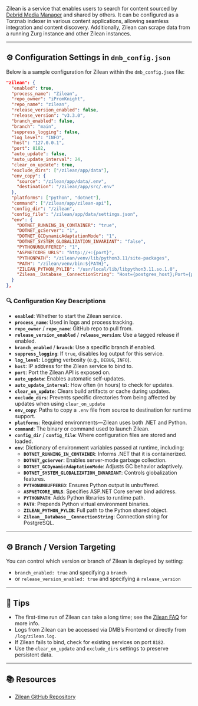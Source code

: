 Zilean is a service that enables users to search for content sourced by [Debrid Media Manager](https://github.com/debridmediamanager/) and shared by others. It can be configured as a Torznab indexer in various content applications, allowing seamless integration and content discovery. Additionally, Zilean can scrape data from a running Zurg instance and other Zilean instances. 

---

## ⚙️ Configuration Settings in `dmb_config.json`

Below is a sample configuration for Zilean within the `dmb_config.json` file:

```json
"zilean": {
  "enabled": true,
  "process_name": "Zilean",
  "repo_owner": "iPromKnight",
  "repo_name": "zilean",
  "release_version_enabled": false,
  "release_version": "v3.3.0",
  "branch_enabled": false,
  "branch": "main",
  "suppress_logging": false,
  "log_level": "INFO",
  "host": "127.0.0.1",
  "port": 8182,
  "auto_update": false,
  "auto_update_interval": 24,
  "clear_on_update": true,
  "exclude_dirs": ["/zilean/app/data"],
  "env_copy": {
    "source": "/zilean/app/data/.env",
    "destination": "/zilean/app/src/.env"
  },
  "platforms": ["python", "dotnet"],
  "command": ["/zilean/app/zilean-api"],
  "config_dir": "/zilean",
  "config_file": "/zilean/app/data/settings.json",
  "env": {
    "DOTNET_RUNNING_IN_CONTAINER": "true",
    "DOTNET_gcServer": "1",
    "DOTNET_GCDynamicAdaptationMode": "1",
    "DOTNET_SYSTEM_GLOBALIZATION_INVARIANT": "false",
    "PYTHONUNBUFFERED": "1",
    "ASPNETCORE_URLS": "http://+:{port}",
    "PYTHONPATH": "/zilean/venv/lib/python3.11/site-packages",
    "PATH": "/zilean/venv/bin:${PATH}",
    "ZILEAN_PYTHON_PYLIB": "/usr/local/lib/libpython3.11.so.1.0",
    "Zilean__Database__ConnectionString": "Host={postgres_host};Port={postgres_port};Database=zilean;Username={postgres_user};Password={postgres_password};Timeout=300;CommandTimeout=3600;"
  }
},
```

### 🔍 Configuration Key Descriptions

- **`enabled`**: Whether to start the Zilean service.
- **`process_name`**: Used in logs and process tracking.
- **`repo_owner`** / **`repo_name`**: GitHub repo to pull from.
- **`release_version_enabled`** / **`release_version`**: Use a tagged release if enabled.
- **`branch_enabled`** / **`branch`**: Use a specific branch if enabled.
- **`suppress_logging`**: If `true`, disables log output for this service.
- **`log_level`**: Logging verbosity (e.g., `DEBUG`, `INFO`).
- **`host`**: IP address for the Zilean service to bind to.
- **`port`**: Port the Zilean API is exposed on.
- **`auto_update`**: Enables automatic self-updates.
- **`auto_update_interval`**: How often (in hours) to check for updates.
- **`clear_on_update`**: Clears build artifacts or cache during updates.
- **`exclude_dirs`**: Prevents specific directories from being affected by updates when using `clear_on_update`
- **`env_copy`**: Paths to copy a `.env` file from source to destination for runtime support.
- **`platforms`**: Required environments—Zilean uses both .NET and Python.
- **`command`**: The binary or command used to launch Zilean.
- **`config_dir`** / **`config_file`**: Where configuration files are stored and loaded.
- **`env`**: Dictionary of environment variables passed at runtime, including:
  - **`DOTNET_RUNNING_IN_CONTAINER`**: Informs .NET that it is containerized.
  - **`DOTNET_gcServer`**: Enables server-mode garbage collection.
  - **`DOTNET_GCDynamicAdaptationMode`**: Adjusts GC behavior adaptively.
  - **`DOTNET_SYSTEM_GLOBALIZATION_INVARIANT`**: Controls globalization features.
  - **`PYTHONUNBUFFERED`**: Ensures Python output is unbuffered.
  - **`ASPNETCORE_URLS`**: Specifies ASP.NET Core server bind address.
  - **`PYTHONPATH`**: Adds Python libraries to runtime path.
  - **`PATH`**: Prepends Python virtual environment binaries.
  - **`ZILEAN_PYTHON_PYLIB`**: Full path to the Python shared object.
  - **`Zilean__Database__ConnectionString`**: Connection string for PostgreSQL.

---

## ⚙️ Branch / Version Targeting
You can control which version or branch of Zilean is deployed by setting:

- `branch_enabled: true` and specifying a `branch`
- or `release_version_enabled: true` and specifying a `release_version`

---

## 🧠 Tips
- The first-time run of Zilean can take a long time; see the [Zilean FAQ](../faq/zilean.md#why-is-zilean-spamming-my-logs) for more info.
- Logs from Zilean can be accessed via DMB’s Frontend or directly from `/log/zilean.log`.
- If Zilean fails to bind, check for existing services on port `8182`.
- Use the `clear_on_update` and `exclude_dirs` settings to preserve persistent data.

---

## 📚 Resources
- [Zilean GitHub Repository](https://github.com/iPromKnight/zilean)
